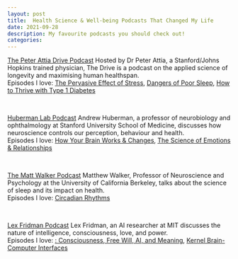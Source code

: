 ```yaml
---
layout: post
title:  Health Science & Well-being Podcasts That Changed My Life
date: 2021-09-28
description: My favourite podcasts you should check out!
categories: 
---
```




[The Peter Attia Drive Podcast](https://peterattiamd.com/podcast/)
Hosted by Dr Peter Attia, a Stanford/Johns Hopkins trained physician, The Drive is a podcast on the applied science of longevity and maximising human healthspan.<br>
Episodes I love: [The Pervasive Effect of Stress](https://peterattiamd.com/robertsapolsky/), [Dangers of Poor Sleep](https://peterattiamd.com/matthewwalker1/), [How to Thrive with Type 1 Diabetes](https://peterattiamd.com/jakekushner/)

<br>

[Huberman Lab Podcast](https://hubermanlab.com)
Andrew Huberman, a professor of neurobiology and ophthalmology at Stanford University School of Medicine, discusses how neuroscience controls our perception, behaviour and health.  <br>
Episodes I love: [How Your Brain Works & Changes](https://hubermanlab.com/how-your-nervous-system-works-and-changes/), [The Science of Emotions & Relationships](https://hubermanlab.com/the-science-of-emotions-relationships/)

<br>

[The Matt Walker Podcast](https://themattwalkerpodcast.buzzsprout.com)
Matthew Walker, Professor of Neuroscience and Psychology at the University of California Berkeley, talks about the science of sleep and its impact on health. <br>
Episodes I love: [Circadian Rhythms](https://themattwalkerpodcast.buzzsprout.com/1821163/9090454-03-circadian-rhythms)

<br>

[Lex Fridman Podcast](https://lexfridman.com/podcast/)
Lex Fridman, an AI researcher at MIT discusses the nature of intelligence, consciousness, love, and power.<br>
Episodes I love: [: Consciousness, Free Will, AI, and Meaning](https://lexfridman.com/sam-harris/), [ Kernel Brain-Computer Interfaces](https://lexfridman.com/bryan-johnson/)


